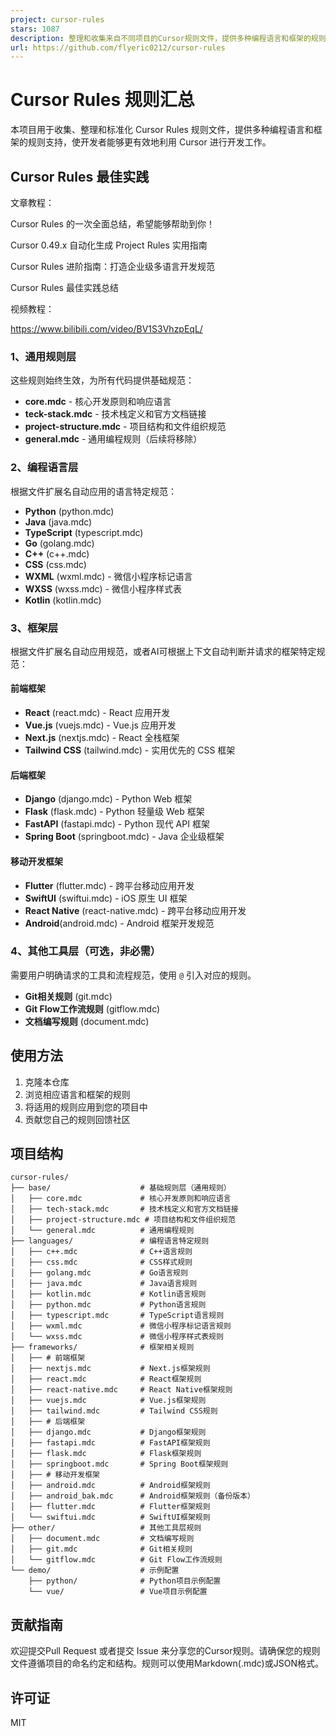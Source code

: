 ```yaml
---
project: cursor-rules
stars: 1087
description: 整理和收集来自不同项目的Cursor规则文件，提供多种编程语言和框架的规则支持。
url: https://github.com/flyeric0212/cursor-rules
---
```


Cursor Rules 规则汇总
=================

本项目用于收集、整理和标准化 Cursor Rules 规则文件，提供多种编程语言和框架的规则支持，使开发者能够更有效地利用 Cursor 进行开发工作。

Cursor Rules 最佳实践
-----------------

文章教程：

Cursor Rules 的一次全面总结，希望能够帮助到你！

Cursor 0.49.x 自动化生成 Project Rules 实用指南

Cursor Rules 进阶指南：打造企业级多语言开发规范

Cursor Rules 最佳实践总结

视频教程：

https://www.bilibili.com/video/BV1S3VhzpEqL/

### 1、通用规则层

这些规则始终生效，为所有代码提供基础规范：

-   **core.mdc** - 核心开发原则和响应语言
-   **teck-stack.mdc** - 技术栈定义和官方文档链接
-   **project-structure.mdc** - 项目结构和文件组织规范
-   **general.mdc** - 通用编程规则（后续将移除）

### 2、编程语言层

根据文件扩展名自动应用的语言特定规范：

-   **Python** (python.mdc)
-   **Java** (java.mdc)
-   **TypeScript** (typescript.mdc)
-   **Go** (golang.mdc)
-   **C++** (c++.mdc)
-   **CSS** (css.mdc)
-   **WXML** (wxml.mdc) - 微信小程序标记语言
-   **WXSS** (wxss.mdc) - 微信小程序样式表
-   **Kotlin** (kotlin.mdc)

### 3、框架层

根据文件扩展名自动应用规范，或者AI可根据上下文自动判断并请求的框架特定规范：

#### 前端框架

-   **React** (react.mdc) - React 应用开发
-   **Vue.js** (vuejs.mdc) - Vue.js 应用开发
-   **Next.js** (nextjs.mdc) - React 全栈框架
-   **Tailwind CSS** (tailwind.mdc) - 实用优先的 CSS 框架

#### 后端框架

-   **Django** (django.mdc) - Python Web 框架
-   **Flask** (flask.mdc) - Python 轻量级 Web 框架
-   **FastAPI** (fastapi.mdc) - Python 现代 API 框架
-   **Spring Boot** (springboot.mdc) - Java 企业级框架

#### 移动开发框架

-   **Flutter** (flutter.mdc) - 跨平台移动应用开发
-   **SwiftUI** (swiftui.mdc) - iOS 原生 UI 框架
-   **React Native** (react-native.mdc) - 跨平台移动应用开发
-   **Android**(android.mdc) - Android 框架开发规范

### 4、其他工具层（可选，非必需）

需要用户明确请求的工具和流程规范，使用 `@` 引入对应的规则。

-   **Git相关规则** (git.mdc)
-   **Git Flow工作流规则** (gitflow.mdc)
-   **文档编写规则** (document.mdc)

使用方法
----

1.  克隆本仓库
2.  浏览相应语言和框架的规则
3.  将适用的规则应用到您的项目中
4.  贡献您自己的规则回馈社区

项目结构
----

```
cursor-rules/
├── base/                    # 基础规则层（通用规则）
│   ├── core.mdc             # 核心开发原则和响应语言
│   ├── tech-stack.mdc       # 技术栈定义和官方文档链接
│   ├── project-structure.mdc # 项目结构和文件组织规范
│   └── general.mdc          # 通用编程规则
├── languages/               # 编程语言特定规则
│   ├── c++.mdc              # C++语言规则
│   ├── css.mdc              # CSS样式规则
│   ├── golang.mdc           # Go语言规则
│   ├── java.mdc             # Java语言规则
│   ├── kotlin.mdc           # Kotlin语言规则
│   ├── python.mdc           # Python语言规则
│   ├── typescript.mdc       # TypeScript语言规则
│   ├── wxml.mdc             # 微信小程序标记语言规则
│   └── wxss.mdc             # 微信小程序样式表规则
├── frameworks/              # 框架相关规则
│   ├── # 前端框架
│   ├── nextjs.mdc           # Next.js框架规则
│   ├── react.mdc            # React框架规则
│   ├── react-native.mdc     # React Native框架规则
│   ├── vuejs.mdc            # Vue.js框架规则
│   ├── tailwind.mdc         # Tailwind CSS规则
│   ├── # 后端框架
│   ├── django.mdc           # Django框架规则
│   ├── fastapi.mdc          # FastAPI框架规则
│   ├── flask.mdc            # Flask框架规则
│   ├── springboot.mdc       # Spring Boot框架规则
│   ├── # 移动开发框架
│   ├── android.mdc          # Android框架规则
│   ├── android_bak.mdc      # Android框架规则（备份版本）
│   ├── flutter.mdc          # Flutter框架规则
│   └── swiftui.mdc          # SwiftUI框架规则
├── other/                   # 其他工具层规则
│   ├── document.mdc         # 文档编写规则
│   ├── git.mdc              # Git相关规则
│   └── gitflow.mdc          # Git Flow工作流规则
└── demo/                    # 示例配置
    ├── python/              # Python项目示例配置
    └── vue/                 # Vue项目示例配置
```

贡献指南
----

欢迎提交Pull Request 或者提交 Issue 来分享您的Cursor规则。请确保您的规则文件遵循项目的命名约定和结构。规则可以使用Markdown(.mdc)或JSON格式。

许可证
---

MIT
